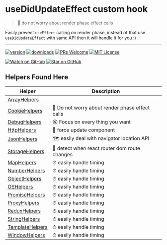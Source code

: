 # useDidUpdateEffect custom hook

> 🧵 do not worry about render phase effect calls

Easily prevent `useEffect` calling on render phase, instead of that use `useDidUpdateEffect` with same API 
then it will handle it for you :)

----

[![version](https://img.shields.io/npm/v/@snappmarket/use-did-update-effect.svg?style=flat-square)](https://www.npmjs.com/package/@snappmarket/use-did-update-effect)
[![downloads](https://img.shields.io/npm/dm/@snappmarket/use-did-update-effect.svg?style=flat-square)](http://www.npmtrends.com/@snappmarket/use-did-update-effect)
[![PRs Welcome](https://img.shields.io/badge/PRs-welcome-brightgreen.svg?style=flat-square)](http://makeapullrequest.com)
[![MIT License](https://img.shields.io/npm/l/@snappmarket/use-did-update-effect.svg?style=flat-square)](https://github.com/snappmarket/react-hooks/tree/master/packages/useDidUpdateEffect/blob/master/LICENSE.md)

[![Watch on GitHub](https://img.shields.io/github/watchers/snappmarket/react-hooks.svg?style=social)](https://github.com/snappmarket/react-hooks/watchers)
[![Star on GitHub](https://img.shields.io/github/stars/snappmarket/react-hooks.svg?style=social)](https://github.com/snappmarket/react-hooks/stargazers)


## Helpers Found Here

| Helper                                            |  Description                                                     |
| ------------------------------------------------- | ---------------------------------------------------------------- |
| [ArrayHelpers](https://github.com/snappmarket/react-hooks/tree/master/packages/helpers/packages/ArrayHelpers)      |                                     |
| [CookieHelpers](https://github.com/snappmarket/react-hooks/tree/master/packages/helpers/CookieHelpers)             | 🧵 Do not worry about render phase effect calls                 |
| [DebugHelpers](https://github.com/snappmarket/react-hooks/tree/master/packages/helpers/DebugHelpers)               | 😵 Focus on every thing you want                                 |
| [HttpHelpers](https://github.com/snappmarket/react-hooks/tree/master/packages/helpers/HttpHelpers)                 | 👿 force update component                                        |
| [JsonHelpers](https://github.com/snappmarket/react-hooks/tree/master/packages/helpers/JsonHelpers)                 | 🗺 easily deal with navigator location API                      |
| [StorageHelpers](https://github.com/snappmarket/react-hooks/tree/master/packages/helpers/StorageHelpers)           | 🏹 detect when react router dom route changes                    |
| [MapHelpers](https://github.com/snappmarket/react-hooks/tree/master/packages/helpers/MapHelpers)                   | ⏱ easily handle timing                                          |
| [NumberHelpers](https://github.com/snappmarket/react-hooks/tree/master/packages/helpers/NumberHelpers)             | ⏱ easily handle timing                                          |
| [ObjectHelpers](https://github.com/snappmarket/react-hooks/tree/master/packages/helpers/ObjectHelpers)             | ⏱ easily handle timing                                          |
| [OSHelpers](https://github.com/snappmarket/react-hooks/tree/master/packages/helpers/OSHelpers)                     | ⏱ easily handle timing                                          |
| [PromiseHelpers](https://github.com/snappmarket/react-hooks/tree/master/packages/helpers/PromiseHelpers)           | ⏱ easily handle timing                                          |
| [ProxyHelpers](https://github.com/snappmarket/react-hooks/tree/master/packages/helpers/ProxyHelpers)               | ⏱ easily handle timing                                          |
| [ReduxHelpers](https://github.com/snappmarket/react-hooks/tree/master/packages/helpers/ReduxHelpers)               | ⏱ easily handle timing                                          |
| [StringHelpers](https://github.com/snappmarket/react-hooks/tree/master/packages/helpers/StringHelpers)             | ⏱ easily handle timing                                          |
| [TemplateHelpers](https://github.com/snappmarket/react-hooks/tree/master/packages/helpers/TemplateHelpers)         | ⏱ easily handle timing                                          |
| [WindowHelpers](https://github.com/snappmarket/react-hooks/tree/master/packages/helpers/WindowHelpers)             | ⏱ easily handle timing                                          |

